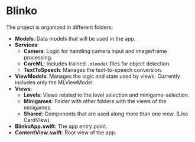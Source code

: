 # Blinko

The project is organized in different folders:

- **Models**: Data models that will be used in the app.
- **Services**:
  - **Camera**: Logic for handling camera input and image/frame processing.
  - **CoreML**: Includes trained `.mlmodel` files for object detection.
  - **TextToSpeech**: Manages the text-to-speech conversion.
- **ViewModels**: Manages the logic and state used by views. Currently includes only the MLViewModel.
- **Views**:
  - **Levels**: Views related to the level selection and minigame-selection.
  - **Minigames**: Folder with other folders with the views of the minigames.
  - **Shared**: Components that are used along more than one view. (Like CardView).
- **BlinkoApp.swift**: The app entry point.
- **ContentView.swift**: Root view of the app.
